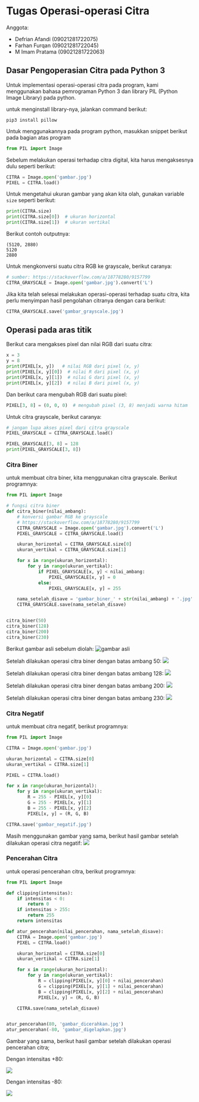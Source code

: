 # Tugas Operasi-operasi Citra

Anggota:
- Defrian Afandi (09021281722075)
- Farhan Furqan (09021281722045)
- M Imam Pratama (09021281722063)

## Dasar Pengoperasian Citra pada Python 3

Untuk implementasi operasi-operasi citra pada program, kami menggunakan bahasa
pemrograman Python 3 dan library PIL (Python Image Library) pada python.

untuk menginstall library-nya, jalankan command berikut:

```
pip3 install pillow
```

Untuk menggunakannya pada program python, masukkan snippet berikut pada bagian
atas program

```python
from PIL import Image
```

Sebelum melakukan operasi terhadap citra digital, kita harus mengaksesnya dulu
seperti berikut:

```python
CITRA = Image.open('gambar.jpg')
PIXEL = CITRA.load()
```

Untuk mengetahui ukuran gambar yang akan kita olah, gunakan variable `size`
seperti berikut:

```python
print(CITRA.size)
print(CITRA.size[0])  # ukuran horizontal
print(CITRA.size[1])  # ukuran vertikal
```

Berikut contoh outputnya:

```
(5120, 2880)
5120
2880
```

Untuk mengkonversi suatu citra RGB ke grayscale, berikut caranya:

```python
# sumber: https://stackoverflow.com/a/18778280/9157799
CITRA_GRAYSCALE = Image.open('gambar.jpg').convert('L')
```

Jika kita telah selesai melakukan operasi-operasi terhadap suatu citra, kita
perlu menyimpan hasil pengolahan citranya dengan cara berikut:

```python
CITRA_GRAYSCALE.save('gambar_grayscale.jpg')
```

## Operasi pada aras titik

Berikut cara mengakses pixel dan nilai RGB dari suatu citra:

```python
x = 3
y = 8
print(PIXEL[x, y])   # nilai RGB dari pixel (x, y)
print(PIXEL[x, y][0])  # nilai R dari pixel (x, y)
print(PIXEL[x, y][1])  # nilai G dari pixel (x, y)
print(PIXEL[x, y][2])  # nilai B dari pixel (x, y)
```

Dan berikut cara mengubah RGB dari suatu pixel:

```python
PIXEL[3, 8] = (0, 0, 0)  # mengubah pixel (3, 8) menjadi warna hitam
```

Untuk citra grayscale, berikut caranya:

```python
# jangan lupa akses pixel dari citra grayscale
PIXEL_GRAYSCALE = CITRA_GRAYSCALE.load()

PIXEL_GRAYSCALE[3, 8] = 128
print(PIXEL_GRAYSCALE[3, 8])
```

### Citra Biner

untuk membuat citra biner, kita menggunakan citra grayscale. Berikut programnya:

```python
from PIL import Image

# fungsi citra biner
def citra_biner(nilai_ambang):
    # konversi gambar RGB ke grayscale
    # https://stackoverflow.com/a/18778280/9157799
    CITRA_GRAYSCALE = Image.open('gambar.jpg').convert('L')
    PIXEL_GRAYSCALE = CITRA_GRAYSCALE.load()

    ukuran_horizontal = CITRA_GRAYSCALE.size[0]
    ukuran_vertikal = CITRA_GRAYSCALE.size[1]

    for x in range(ukuran_horizontal):
        for y in range(ukuran_vertikal):
            if PIXEL_GRAYSCALE[x, y] < nilai_ambang:
                PIXEL_GRAYSCALE[x, y] = 0
            else:
                PIXEL_GRAYSCALE[x, y] = 255

    nama_setelah_disave = 'gambar_biner_' + str(nilai_ambang) + '.jpg'
    CITRA_GRAYSCALE.save(nama_setelah_disave)


citra_biner(50)
citra_biner(128)
citra_biner(200)
citra_biner(230)
```

Berikut gambar asli sebelum diolah:
![gambar asli](gambar.jpg "gambar asli")

Setelah dilakukan operasi citra biner dengan batas ambang 50:
![](img/gambar_biner_50.jpg)

Setelah dilakukan operasi citra biner dengan batas ambang 128:
![](img/gambar_biner_128.jpg)

Setelah dilakukan operasi citra biner dengan batas ambang 200:
![](img/gambar_biner_200.jpg)

Setelah dilakukan operasi citra biner dengan batas ambang 230:
![](img/gambar_biner_230.jpg)

### Citra Negatif

untuk membuat citra negatif, berikut programnya:

```python
from PIL import Image

CITRA = Image.open('gambar.jpg')

ukuran_horizontal = CITRA.size[0]
ukuran_vertikal = CITRA.size[1]

PIXEL = CITRA.load()

for x in range(ukuran_horizontal):
    for y in range(ukuran_vertikal):
        R = 255 - PIXEL[x, y][0]
        G = 255 - PIXEL[x, y][1]
        B = 255 - PIXEL[x, y][2]
        PIXEL[x, y] = (R, G, B)

CITRA.save('gambar_negatif.jpg')
```

Masih menggunakan gambar yang sama, berikut hasil gambar setelah dilakukan operasi citra negatif:
![](img/gambar_negatif.jpg)

### Pencerahan Citra

untuk operasi pencerahan citra, berikut programnya:

```python
from PIL import Image

def clipping(intensitas):
    if intensitas < 0:
        return 0
    if intensitas > 255:
        return 255
    return intensitas

def atur_pencerahan(nilai_pencerahan, nama_setelah_disave):
    CITRA = Image.open('gambar.jpg')
    PIXEL = CITRA.load()

    ukuran_horizontal = CITRA.size[0]
    ukuran_vertikal = CITRA.size[1]

    for x in range(ukuran_horizontal):
        for y in range(ukuran_vertikal):
            R = clipping(PIXEL[x, y][0] + nilai_pencerahan)
            G = clipping(PIXEL[x, y][1] + nilai_pencerahan)
            B = clipping(PIXEL[x, y][2] + nilai_pencerahan)
            PIXEL[x, y] = (R, G, B)

    CITRA.save(nama_setelah_disave)


atur_pencerahan(80, 'gambar_dicerahkan.jpg')
atur_pencerahan(-80, 'gambar_digelapkan.jpg')
```

Gambar yang sama, berikut hasil gambar setelah dilakukan operasi pencerahan citra;

Dengan intensitas +80:

![](img/gambar_dicerahkan.jpg)

Dengan intensitas -80:

![](img/gambar_digelapkan.jpg)